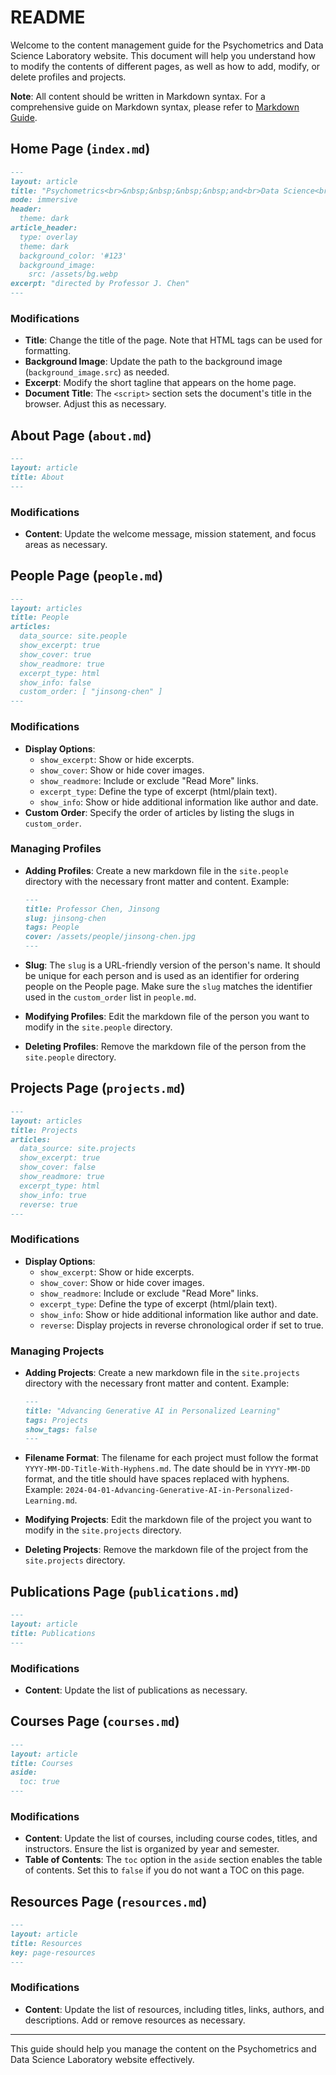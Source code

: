
# README

Welcome to the content management guide for the Psychometrics and Data Science Laboratory website. This document will help you understand how to modify the contents of different pages, as well as how to add, modify, or delete profiles and projects.

**Note**: All content should be written in Markdown syntax. For a comprehensive guide on Markdown syntax, please refer to [Markdown Guide](https://www.markdownguide.org/).

## Home Page (`index.md`)

```markdown
---
layout: article
title: "Psychometrics<br>&nbsp;&nbsp;&nbsp;&nbsp;and<br>Data Science<br>Laboratory"
mode: immersive
header:
  theme: dark
article_header:
  type: overlay
  theme: dark
  background_color: '#123'
  background_image:
    src: /assets/bg.webp
excerpt: "directed by Professor J. Chen"
---
```

### Modifications
- **Title**: Change the title of the page. Note that HTML tags can be used for formatting.
- **Background Image**: Update the path to the background image (`background_image.src`) as needed.
- **Excerpt**: Modify the short tagline that appears on the home page.
- **Document Title**: The `<script>` section sets the document's title in the browser. Adjust this as necessary.

## About Page (`about.md`)

```markdown
---
layout: article
title: About
---
```

### Modifications
- **Content**: Update the welcome message, mission statement, and focus areas as necessary.

## People Page (`people.md`)

```markdown
---
layout: articles
title: People
articles:
  data_source: site.people
  show_excerpt: true
  show_cover: true
  show_readmore: true
  excerpt_type: html
  show_info: false
  custom_order: [ "jinsong-chen" ]
---
```

### Modifications
- **Display Options**:
  - `show_excerpt`: Show or hide excerpts.
  - `show_cover`: Show or hide cover images.
  - `show_readmore`: Include or exclude "Read More" links.
  - `excerpt_type`: Define the type of excerpt (html/plain text).
  - `show_info`: Show or hide additional information like author and date.
- **Custom Order**: Specify the order of articles by listing the slugs in `custom_order`.

### Managing Profiles
- **Adding Profiles**: Create a new markdown file in the `site.people` directory with the necessary front matter and content. Example:
  ```markdown
  ---
  title: Professor Chen, Jinsong
  slug: jinsong-chen
  tags: People
  cover: /assets/people/jinsong-chen.jpg
  ---
  ```

- **Slug**: The `slug` is a URL-friendly version of the person's name. It should be unique for each person and is used as an identifier for ordering people on the People page. Make sure the `slug` matches the identifier used in the `custom_order` list in `people.md`.

- **Modifying Profiles**: Edit the markdown file of the person you want to modify in the `site.people` directory.
- **Deleting Profiles**: Remove the markdown file of the person from the `site.people` directory.

## Projects Page (`projects.md`)

```markdown
---
layout: articles
title: Projects
articles:
  data_source: site.projects
  show_excerpt: true
  show_cover: false
  show_readmore: true
  excerpt_type: html
  show_info: true
  reverse: true
---
```

### Modifications
- **Display Options**:
  - `show_excerpt`: Show or hide excerpts.
  - `show_cover`: Show or hide cover images.
  - `show_readmore`: Include or exclude "Read More" links.
  - `excerpt_type`: Define the type of excerpt (html/plain text).
  - `show_info`: Show or hide additional information like author and date.
  - `reverse`: Display projects in reverse chronological order if set to true.

### Managing Projects
- **Adding Projects**: Create a new markdown file in the `site.projects` directory with the necessary front matter and content. Example:
  ```markdown
  ---
  title: "Advancing Generative AI in Personalized Learning"
  tags: Projects
  show_tags: false
  ---
  ```

- **Filename Format**: The filename for each project must follow the format `YYYY-MM-DD-Title-With-Hyphens.md`. The date should be in `YYYY-MM-DD` format, and the title should have spaces replaced with hyphens. Example: `2024-04-01-Advancing-Generative-AI-in-Personalized-Learning.md`.

- **Modifying Projects**: Edit the markdown file of the project you want to modify in the `site.projects` directory.
- **Deleting Projects**: Remove the markdown file of the project from the `site.projects` directory.

## Publications Page (`publications.md`)

```markdown
---
layout: article
title: Publications
---
```

### Modifications
- **Content**: Update the list of publications as necessary.

## Courses Page (`courses.md`)

```markdown
---
layout: article
title: Courses
aside:
  toc: true
---
```

### Modifications
- **Content**: Update the list of courses, including course codes, titles, and instructors. Ensure the list is organized by year and semester.
- **Table of Contents**: The `toc` option in the `aside` section enables the table of contents. Set this to `false` if you do not want a TOC on this page.

## Resources Page (`resources.md`)

```markdown
---
layout: article
title: Resources
key: page-resources
---
```

### Modifications
- **Content**: Update the list of resources, including titles, links, authors, and descriptions. Add or remove resources as necessary.

---

This guide should help you manage the content on the Psychometrics and Data Science Laboratory website effectively.
